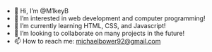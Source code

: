 - 👋 Hi, I’m @M1keyB
- 👀 I’m interested in web development and computer programming!
- 🌱 I’m currently learning HTML, CSS, and Javascript!
- 💞️ I’m looking to collaborate on many projects in the future!
- 📫 How to reach me: michaelbower92@gmail.com


<!---
M1keyB/M1keyB is a ✨ special ✨ repository because its `README.md` (this file) appears on your GitHub profile.
You can click the Preview link to take a look at your changes.
--->
